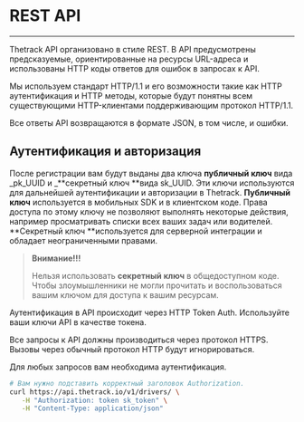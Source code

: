 # REST API

---

Thetrack API организовано в стиле REST. В API предусмотрены предсказуемые, ориентированные на ресурсы URL-адреса и использованы HTTP коды ответов для ошибок в запросах к API.

Мы используем стандарт HTTP/1.1 и его возможности такие как HTTP аутентификация и HTTP методы, которые будут понятны всем существующими HTTP-клиентами поддерживающим протокол HTTP/1.1.

Все ответы API возвращаются в формате JSON, в том числе, и ошибки.

## Аутентификация и авторизация

После регистрации вам будут выданы два ключа **публичный ключ** вида _pk\_UUID и _**секретный ключ **вида sk\_UUID. Эти ключи используются для дальнейшей аутентификации и авторизации в Thetrack. **Публичный ключ** используется в мобильных SDK и в клиентском коде. Права доступа по этому ключу не позволяют выполнять некоторые действия, например просматривать списки всех ваших задач или водителей. **Секретный ключ **используется для серверной интеграции и обладает неограниченными правами.

> **Внимание!!!**
>
> Нельзя использовать **секретный ключ** в общедоступном коде. Чтобы злоумышленники не могли прочитать и воспользоваться вашим ключом для доступа к вашим ресурсам.

Аутентификация в API происходит через HTTP Token Auth. Используйте ваши ключи API в качестве токена.

Все запросы к API должны производиться через протокол HTTPS. Вызовы через обычный протокол HTTP будут игнорироваться.

Для любых запросов вам необходима аутентификация.

```bash
# Вам нужно подставить корректный заголовок Authorization.
curl https://api.thetrack.io/v1/drivers/ \
   -H "Authorization: token sk_token" \
   -H "Content-Type: application/json"
```



